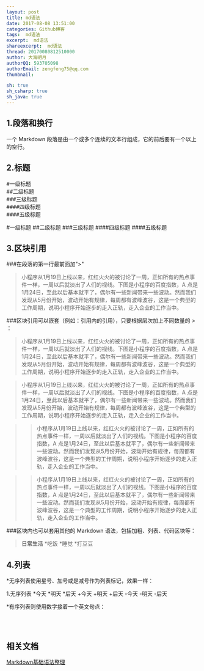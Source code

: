 ```yaml
---
layout: post
title: md语法
date: 2017-08-08 13:51:00
categories: Github博客
tags:  md语法
excerpt:  md语法
shareexcerpt:  md语法
thread: 20170080812510000
author: 大海明月
authorQQ: 593705098
authorEmail: zengfeng75@qq.com
thumbnail:

sh: true
sh_csharp: true
sh_java: true
---
```


<h2 class="nav1">1.段落和换行</h2>
一个 Markdown 段落是由一个或多个连续的文本行组成，它的前后要有一个以上的空行。
<br>


<h2 class="nav1">2.标题</h2>

<pre>
#一级标题
##二级标题
###三级标题
####四级标题
####五级标题
</pre>


#一级标题
##二级标题
###三级标题
####四级标题
####五级标题



<h2 class="nav1">3.区块引用</h2>
###在段落的第一行最前面加">"

>小程序从1月19日上线以来，红红火火的被讨论了一周，正如所有的热点事件一样，一周以后就淡出了人们的视线。下图是小程序的百度指数，A 点是1月24日，至此以后基本就平了，偶尔有一些新闻带来一些波动。然而我们发现从5月份开始，波动开始有规律，每周都有波峰波谷，这是一个典型的工作周期，说明小程序开始逐步的走入正轨，走入企业的工作当中。


###区块引用可以嵌套（例如：引用内的引用），只要根据层次加上不同数量的 > ：


>小程序从1月19日上线以来，红红火火的被讨论了一周，正如所有的热点事件一样，一周以后就淡出了人们的视线。下图是小程序的百度指数，A 点是1月24日，至此以后基本就平了，偶尔有一些新闻带来一些波动。然而我们发现从5月份开始，波动开始有规律，每周都有波峰波谷，这是一个典型的工作周期，说明小程序开始逐步的走入正轨，走入企业的工作当中。

>小程序从1月19日上线以来，红红火火的被讨论了一周，正如所有的热点事件一样，一周以后就淡出了人们的视线。下图是小程序的百度指数，A 点是1月24日，至此以后基本就平了，偶尔有一些新闻带来一些波动。然而我们发现从5月份开始，波动开始有规律，每周都有波峰波谷，这是一个典型的工作周期，说明小程序开始逐步的走入正轨，走入企业的工作当中。


>>小程序从1月19日上线以来，红红火火的被讨论了一周，正如所有的热点事件一样，一周以后就淡出了人们的视线。下图是小程序的百度指数，A 点是1月24日，至此以后基本就平了，偶尔有一些新闻带来一些波动。然而我们发现从5月份开始，波动开始有规律，每周都有波峰波谷，这是一个典型的工作周期，说明小程序开始逐步的走入正轨，走入企业的工作当中。

>>小程序从1月19日上线以来，红红火火的被讨论了一周，正如所有的热点事件一样，一周以后就淡出了人们的视线。下图是小程序的百度指数，A 点是1月24日，至此以后基本就平了，偶尔有一些新闻带来一些波动。然而我们发现从5月份开始，波动开始有规律，每周都有波峰波谷，这是一个典型的工作周期，说明小程序开始逐步的走入正轨，走入企业的工作当中。



###区块内也可以套用其他的 Markdown 语法，包括加粗、列表、代码区块等：
>**日常生活**
>*吃饭
>*睡觉
>*打豆豆



<h2 class="nav1">4.列表</h2>
*无序列表使用星号、加号或是减号作为列表标记，效果一样：

1.无序列表
*今天
*明天
*后天
+今天
+明天
+后天
-今天
-明天
-后天


*有序列表则使用数字接着一个英文句点：


<br>
<br>
<h2 class="nav1">相关文档</h2>
<p><a target="_blank" href="http://www.jianshu.com/p/815788f4b01d">Markdown基础语法整理 </a></p>